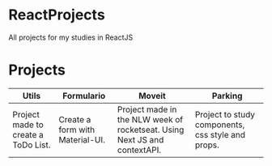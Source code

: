 # ReactProjects
All projects for my studies in ReactJS

# Projects
<table>
 <thead>
  <th>Utils</th>
  <th>Formulario</th>
  <th>Moveit</th>
  <th>Parking</th>
 </thead>
   <tbody>
     <tr>
       <td> Project made to create a ToDo List.</td>
       <td> Create a form with Material-UI.</td>
       <td> Project made in the NLW week of rocketseat. Using Next JS and contextAPI.</td>
       <td> Project to study components, css style and props.</td>
     </tr>
   </tbody>

</table>
